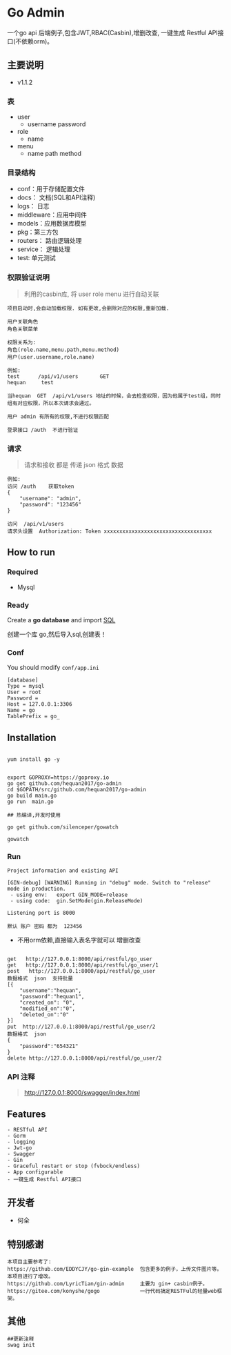 # Go Admin

一个go api 后端例子,包含JWT,RBAC(Casbin),增删改查, 一键生成 Restful API接口(不依赖orm)。

## 主要说明
* v1.1.2

### 表
* user     
    * username  password   
* role      
    * name 
* menu     
    * name path   method

### 目录结构
* conf：用于存储配置文件
* docs： 文档(SQL和API注释)
* logs： 日志
* middleware：应用中间件
* models：应用数据库模型
* pkg：第三方包
* routers： 路由逻辑处理
* service： 逻辑处理
* test: 单元测试


### 权限验证说明
>  利用的casbin库, 将  user  role  menu 进行自动关联

```
项目启动时,会自动加载权限. 如有更改,会删除对应的权限,重新加载.

用户关联角色  
角色关联菜单  

权限关系为:
角色(role.name,menu.path,menu.method)  
用户(user.username,role.name)

例如:
test      /api/v1/users       GET
hequan     test

当hequan  GET  /api/v1/users 地址的时候，会去检查权限，因为他属于test组，同时组有对应权限，所以本次请求会通过。

用户 admin 有所有的权限,不进行权限匹配

登录接口 /auth  不进行验证
```

### 请求

> 请求和接收 都是 传递 json 格式 数据
```
例如:
访问 /auth    获取token
{
	"username": "admin",
	"password": "123456"
}

访问  /api/v1/users   
请求头设置  Authorization: Token xxxxxxxxxxxxxxxxxxxxxxxxxxxxxxxxxxx

```

## How to run

### Required

- Mysql

### Ready

Create a **go database** and import [SQL](https://github.com/hequan2017/go-admin/blob/master/docs/sql/go.sql)

创建一个库 go,然后导入sql,创建表！

### Conf

You should modify `conf/app.ini`

```
[database]
Type = mysql
User = root
Password =
Host = 127.0.0.1:3306
Name = go
TablePrefix = go_
```

## Installation
```

yum install go -y 


export GOPROXY=https://goproxy.io
go get github.com/hequan2017/go-admin
cd $GOPATH/src/github.com/hequan2017/go-admin
go build main.go
go run  main.go 

## 热编译,开发时使用

go get github.com/silenceper/gowatch

gowatch   

```

### Run
```
Project information and existing API

[GIN-debug] [WARNING] Running in "debug" mode. Switch to "release" mode in production.
 - using env:	export GIN_MODE=release
 - using code:	gin.SetMode(gin.ReleaseMode)

Listening port is 8000

默认 账户 密码 都为  123456

```

* 不用orm依赖,直接输入表名字就可以 增删改查 

``` 

get   http://127.0.0.1:8000/api/restful/go_user
get   http://127.0.0.1:8000/api/restful/go_user/1
post   http://127.0.0.1:8000/api/restful/go_user
数据格式  json  支持批量
[{
	"username":"hequan",
	"password":"hequan1",
	"created_on": "0",
	"modified_on":"0",
	"deleted_on":"0"
}]
put  http://127.0.0.1:8000/api/restful/go_user/2
数据格式  json
{
	"password":"654321"
}
delete http://127.0.0.1:8000/api/restful/go_user/2
```

###  API  注释

> http://127.0.0.1:8000/swagger/index.html


## Features
```
- RESTful API
- Gorm
- logging
- Jwt-go
- Swagger
- Gin
- Graceful restart or stop (fvbock/endless)
- App configurable
- 一键生成 Restful API接口
```


## 开发者
* 何全

## 特别感谢
```
本项目主要参考了:
https://github.com/EDDYCJY/go-gin-example  包含更多的例子，上传文件图片等。本项目进行了增改。
https://github.com/LyricTian/gin-admin     主要为 gin+ casbin例子。
https://gitee.com/konyshe/gogo             一行代码搞定RESTFul的轻量web框架。
```


## 其他
```shell
##更新注释
swag init


```